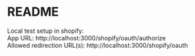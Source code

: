 # README

Local test setup in shopify: <br>
App URL: http://localhost:3000/shopify/oauth/authorize <br>
Allowed redirection URL(s): http://localhost:3000/shopify/oauth <br>